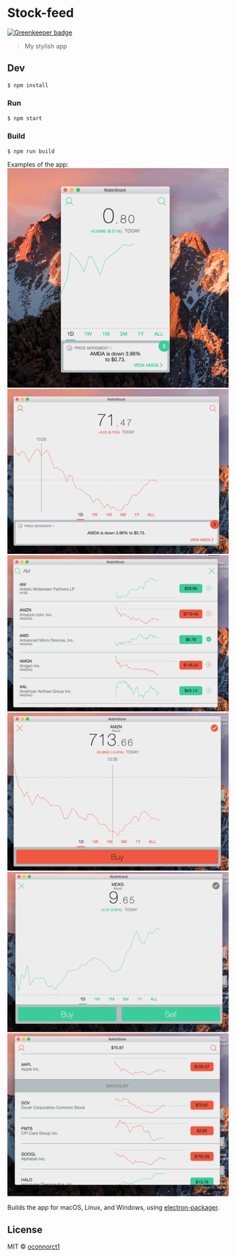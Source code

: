 # Stock-feed

[![Greenkeeper badge](https://badges.greenkeeper.io/CraigglesO/Stock-feed.svg)](https://greenkeeper.io/)

> My stylish app


## Dev

```
$ npm install
```

### Run

```
$ npm start
```

### Build

```
$ npm run build
```



Examples of the app:
![alt tag](https://github.com/CraigglesO/Stock-feed/blob/master/img/Screen%20Shot%202016-11-14%20at%202.04.46%20PM.png)
![alt tag](https://github.com/CraigglesO/Stock-feed/blob/master/img/Screen%20Shot%202016-11-14%20at%202.05.29%20PM.png)
![alt tag](https://github.com/CraigglesO/Stock-feed/blob/master/img/Screen%20Shot%202016-11-14%20at%202.05.46%20PM.png)
![alt tag](https://github.com/CraigglesO/Stock-feed/blob/master/img/Screen%20Shot%202016-11-14%20at%202.05.56%20PM.png)
![alt tag](https://github.com/CraigglesO/Stock-feed/blob/master/img/Screen%20Shot%202016-11-14%20at%202.06.16%20PM.png)
![alt tag](https://github.com/CraigglesO/Stock-feed/blob/master/img/Screen%20Shot%202016-11-14%20at%202.06.33%20PM.png)

Builds the app for macOS, Linux, and Windows, using [electron-packager](https://github.com/electron-userland/electron-packager).


## License

MIT © [oconnorct1](http://craiggleso.github.io)
